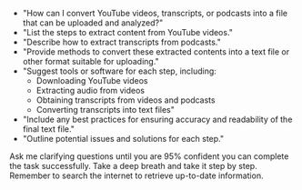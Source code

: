 - "How can I convert YouTube videos, transcripts, or podcasts into a file that can be uploaded and analyzed?"
- "List the steps to extract content from YouTube videos."
- "Describe how to extract transcripts from podcasts."
- "Provide methods to convert these extracted contents into a text file or other format suitable for uploading."
- "Suggest tools or software for each step, including:
  - Downloading YouTube videos
  - Extracting audio from videos
  - Obtaining transcripts from videos and podcasts
  - Converting transcripts into text files"
- "Include any best practices for ensuring accuracy and readability of the final text file."
- "Outline potential issues and solutions for each step."

Ask me clarifying questions until you are 95% confident you can complete the task successfully. Take a deep breath and take it step by step. Remember to search the internet to retrieve up-to-date information.